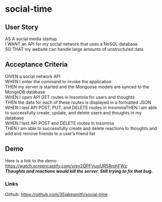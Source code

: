 # social-time

## User Story
AS A social media startup  
I WANT an API for my social network that uses a NoSQL database  
SO THAT my website can handle large amounts of unstructured data  

## Acceptance Criteria
GIVEN a social network API  
WHEN I enter the command to invoke the application  
THEN my server is started and the Mongoose models are synced to the MongoDB database  
WHEN I open API GET routes in Insomnia for users and thoughts  
THEN the data for each of these routes is displayed in a formatted JSON  
WHEN I test API POST, PUT, and DELETE routes in InsomniaTHEN I am able to successfully create, update, and delete users and thoughts in my database  
WHEN I test API POST and DELETE routes in Insomnia  
THEN I am able to successfully create and delete reactions to thoughts and add and remove friends to a user’s friend list

## Demo
Here is a link to the demo https://watch.screencastify.com/v/ey2QPFVusjUR5RrohFWz  
***Thoughts and reactions would kill the server. Still trying to fix that bug.***

### Links
Github: https://github.com/35jakesmith/social-time
